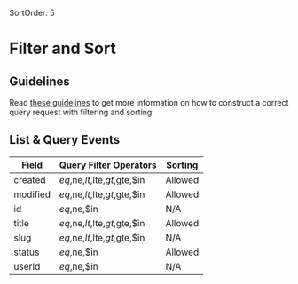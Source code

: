 SortOrder: 5
# Filter and Sort

## Guidelines

Read [these guidelines](https://dev.wix.com/api/rest/getting-started/api-query-language) to get more information on how to construct a correct query request with filtering and sorting.

## List & Query Events


| Field                          | Query Filter Operators                          | Sorting |
|--------------------------------|-------------------------------------------------|---------|
| created                        | $eq,$ne,$lt,$lte,$gt,$gte,$in                   | Allowed |
| modified                       | $eq,$ne,$lt,$lte,$gt,$gte,$in                   | Allowed |
| id                             | $eq,$ne,$in                                     |   N/A   |
| title                          | $eq,$ne,$lt,$lte,$gt,$gte,$in                   | Allowed |
| slug                           | $eq,$ne,$lt,$lte,$gt,$gte,$in                   |   N/A   |
| status                         | $eq,$ne,$in                                     | Allowed |
| userId                         | $eq,$ne,$in                                     |   N/A   |

